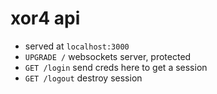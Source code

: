 # xor4 api

- served at `localhost:3000`
- `UPGRADE /` websockets server, protected
- `GET /login` send creds here to get a session
- `GET /logout` destroy session
